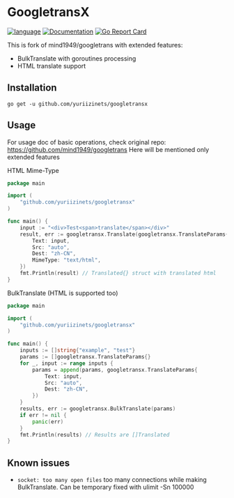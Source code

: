 # GoogletransX
[![language](https://img.shields.io/badge/language-Golang-blue)](https://golang.org/)
[![Documentation](https://godoc.org/github.com//yuriizinets/googletransx?status.svg)](https://godoc.org/github.com/mind1949/googletrans)
[![Go Report Card](https://goreportcard.com/badge/github.com/yuriizinets/googletransx)](https://goreportcard.com/report/github.com/mind1949/googletrans)

This is fork of mind1949/googletrans with extended features:
* BulkTranslate with goroutines processing
* HTML translate support
 
## Installation

```
go get -u github.com/yuriizinets/googletransx
```

## Usage

For usage doc of basic operations, check original repo: https://github.com/mind1949/googletrans
Here will be mentioned only extended features

HTML Mime-Type

```go
package main

import (
	"github.com/yuriizinets/googletransx"
)

func main() {
	input := "<div>Test<span>translate</span></div>"
	result, err := googletransx.Translate(googletransx.TranslateParams{
		Text: input,
		Src: "auto",
		Dest: "zh-CN",
		MimeType: "text/html",
	})
	fmt.Println(result) // Translated{} struct with translated html
}
```

BulkTranslate (HTML is supported too)

```go
package main

import (
	"github.com/yuriizinets/googletransx"
)

func main() {
	inputs := []string{"example", "test"}
	params := []googletransx.TranslateParams{}
	for _, input := range inputs {
		params = append(params, googletransx.TranslateParams{
			Text: input,
			Src: "auto",
			Dest: "zh-CN",
		})
	}
	results, err := googletransx.BulkTranslate(params)
	if err != nil {
		panic(err)
	}
	fmt.Println(results) // Results are []Translated
}
```

## Known issues

- `socket: too many open files` too many connections while making BulkTranslate. Can be temporary fixed with ulimit -Sn 100000

